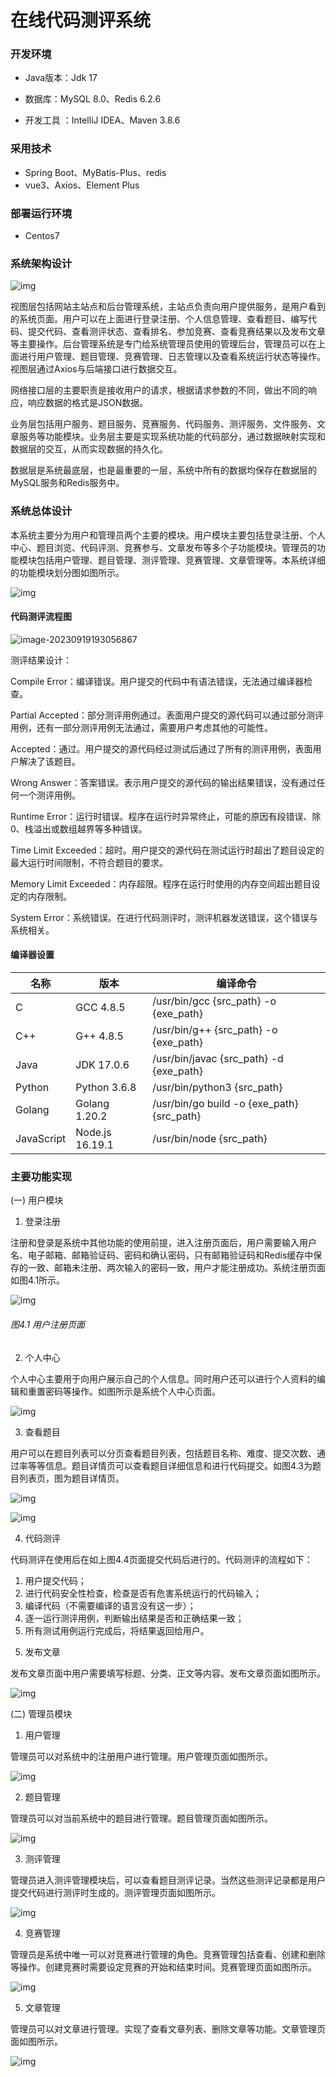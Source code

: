 # 在线代码测评系统

### 开发环境

- Java版本：Jdk 17

- 数据库：MySQL 8.0、Redis 6.2.6

- 开发工具 ：IntelliJ IDEA、Maven 3.8.6

### 采用技术
- Spring Boot、MyBatis-Plus、redis
- vue3、Axios、Element Plus

### 部署运行环境

- Centos7



### 系统架构设计

![img](./images/clip_image002.gif)

​		视图层包括网站主站点和后台管理系统，主站点负责向用户提供服务，是用户看到的系统页面。用户可以在上面进行登录注册、个人信息管理、查看题目、编写代码、提交代码、查看测评状态、查看排名、参加竞赛、查看竞赛结果以及发布文章等主要操作。后台管理系统是专门给系统管理员使用的管理后台，管理员可以在上面进行用户管理、题目管理、竞赛管理、日志管理以及查看系统运行状态等操作。视图层通过Axios与后端接口进行数据交互。

​		网络接口层的主要职责是接收用户的请求，根据请求参数的不同，做出不同的响应，响应数据的格式是JSON数据。

​		业务层包括用户服务、题目服务、竞赛服务、代码服务、测评服务、文件服务、文章服务等功能模块。业务层主要是实现系统功能的代码部分，通过数据映射实现和数据层的交互，从而实现数据的持久化。

​		数据层是系统最底层，也是最重要的一层，系统中所有的数据均保存在数据层的MySQL服务和Redis服务中。

### 系统总体设计

​		本系统主要分为用户和管理员两个主要的模块。用户模块主要包括登录注册、个人中心、题目浏览、代码评测、竞赛参与、文章发布等多个子功能模块。管理员的功能模块包括用户管理、题目管理、测评管理、竞赛管理、文章管理等。本系统详细的功能模块划分图如图所示。

![img](./images/clip_image002-1695122986088-2.gif)

#### 代码测评流程图

![image-20230919193056867](./images/image-20230919193056867.png)

测评结果设计：

Compile Error：编译错误。用户提交的代码中有语法错误，无法通过编译器检查。

Partial Accepted：部分测评用例通过。表面用户提交的源代码可以通过部分测评用例，还有一部分测评用例无法通过，需要用户考虑其他的可能性。

Accepted：通过。用户提交的源代码经过测试后通过了所有的测评用例，表面用户解决了该题目。

Wrong Answer：答案错误。表示用户提交的源代码的输出结果错误，没有通过任何一个测评用例。

Runtime Error：运行时错误。程序在运行时异常终止，可能的原因有段错误、除0、栈溢出或数组越界等多种错误。

Time Limit Exceeded：超时。用户提交的源代码在测试运行时超出了题目设定的最大运行时间限制，不符合题目的要求。

Memory Limit Exceeded：内存超限。程序在运行时使用的内存空间超出题目设定的内存限制。

System Error：系统错误。在进行代码测评时，测评机器发送错误，这个错误与系统相关。

#### 编译器设置

| 名称       | 版本             | 编译命令                                    |
| ---------- | ---------------- | ------------------------------------------- |
| C          | GCC  4.8.5       | /usr/bin/gcc  {src_path} -o {exe_path}      |
| C++        | G++  4.8.5       | /usr/bin/g++  {src_path} -o {exe_path}      |
| Java       | JDK  17.0.6      | /usr/bin/javac  {src_path} -d {exe_path}    |
| Python     | Python  3.6.8    | /usr/bin/python3  {src_path}                |
| Golang     | Golang  1.20.2   | /usr/bin/go  build -o {exe_path} {src_path} |
| JavaScript | Node.js  16.19.1 | /usr/bin/node  {src_path}                   |

### 主要功能实现

(一) 用户模块

1) 登录注册

注册和登录是系统中其他功能的使用前提，进入注册页面后，用户需要输入用户名、电子邮箱、邮箱验证码、密码和确认密码，只有邮箱验证码和Redis缓存中保存的一致、邮箱未注册、两次输入的密码一致，用户才能注册成功。系统注册页面如图4.1所示。

![img](./images/clip_image002.jpg)

###### 图4.1 用户注册页面

2) 个人中心

个人中心主要用于向用户展示自己的个人信息。同时用户还可以进行个人资料的编辑和重置密码等操作。如图所示是系统个人中心页面。

![img](./images/clip_image004.jpg)

3) 查看题目

用户可以在题目列表可以分页查看题目列表，包括题目名称、难度、提交次数、通过率等等信息。题目详情页可以查看题目详细信息和进行代码提交。如图4.3为题目列表页，图为题目详情页。

![img](./images/clip_image006.jpg)

![img](./images/clip_image008.jpg)

4) 代码测评

代码测评在使用后在如上图4.4页面提交代码后进行的。代码测评的流程如下：

1. 用户提交代码；
2. 进行代码安全性检查，检查是否有危害系统运行的代码输入；
3. 编译代码（不需要编译的语言没有这一步）；
4. 逐一运行测评用例，判断输出结果是否和正确结果一致；
5. 所有测试用例运行完成后，将结果返回给用户。



5) 发布文章

发布文章页面中用户需要填写标题、分类、正文等内容。发布文章页面如图所示。

![img](./images/clip_image010.jpg)

(二) 管理员模块

1) 用户管理

管理员可以对系统中的注册用户进行管理。用户管理页面如图所示。

![img](./images/clip_image012.jpg)

2) 题目管理

管理员可以对当前系统中的题目进行管理。题目管理页面如图所示。

![img](./images/clip_image014.jpg)

3) 测评管理

管理员进入测评管理模块后，可以查看题目测评记录。当然这些测评记录都是用户提交代码进行测评时生成的。测评管理页面如图所示。

![img](./images/clip_image016.jpg)

4) 竞赛管理

管理员是系统中唯一可以对竞赛进行管理的角色。竞赛管理包括查看、创建和删除等操作。创建竞赛时需要设定竞赛的开始和结束时间。竞赛管理页面如图所示。

![img](file:///C:/Users/30224/AppData/Local/Temp/msohtmlclip1/01/clip_image018.jpg)

5) 文章管理

管理员可以对文章进行管理。实现了查看文章列表、删除文章等功能。文章管理页面如图所示。

![img](file:///C:/Users/30224/AppData/Local/Temp/msohtmlclip1/01/clip_image020.jpg)

